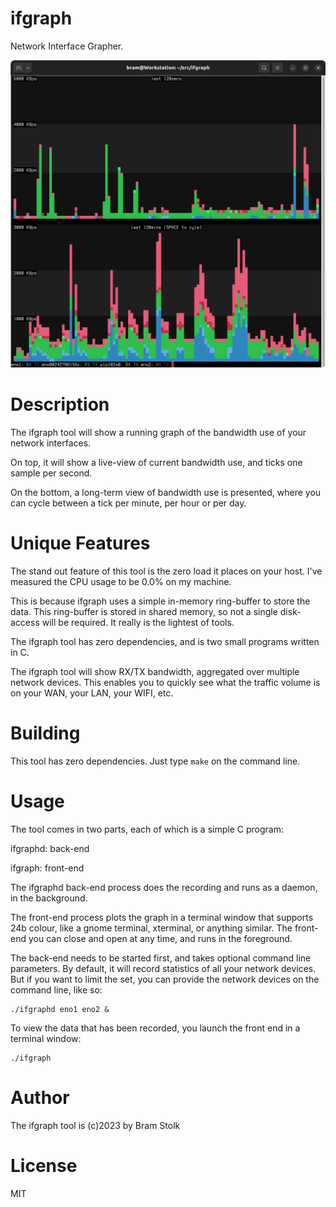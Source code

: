 # ifgraph
Network Interface Grapher.

![screenshot](images/screenshot0.png "screenshot")

# Description

The ifgraph tool will show a running graph of the bandwidth use of your network interfaces.

On top, it will show a live-view of current bandwidth use, and ticks one sample per second.

On the bottom, a long-term view of bandwidth use is presented, where you can cycle between a tick per minute, per hour or per day.

# Unique Features

The stand out feature of this tool is the zero load it places on your host.
I've measured the CPU usage to be 0.0% on my machine.

This is because ifgraph uses a simple in-memory ring-buffer to store the data.
This ring-buffer is stored in shared memory, so not a single disk-access will be required. It really is the lightest of tools.

The ifgraph tool has zero dependencies, and is two small programs written in C.

The ifgraph tool will show RX/TX bandwidth, aggregated over multiple network devices.
This enables you to quickly see what the traffic volume is on your WAN, your LAN, your WIFI, etc.

# Building

This tool has zero dependencies.
Just type `make` on the command line.

# Usage

The tool comes in two parts, each of which is a simple C program:

ifgraphd: back-end

ifgraph: front-end

The ifgraphd back-end process does the recording and runs as a daemon, in the background.

The front-end process plots the graph in a terminal window that supports 24b colour, like a gnome terminal, xterminal, or anything similar. The front-end you can close and open at any time, and runs in the foreground.

The back-end needs to be started first, and takes optional command line parameters.
By default, it will record statistics of all your network devices.
But if you want to limit the set, you can provide the network devices on the command line, like so:

```
./ifgraphd eno1 eno2 &
```

To view the data that has been recorded, you launch the front end in a terminal window:

```
./ifgraph
```

# Author

The ifgraph tool is (c)2023 by Bram Stolk

# License

MIT

